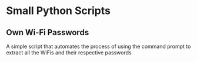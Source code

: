  # Small Python Scripts 

## Own Wi-Fi Passwords
A simple script that automates the process of using the command prompt to extract all the WiFis and their respective passwords